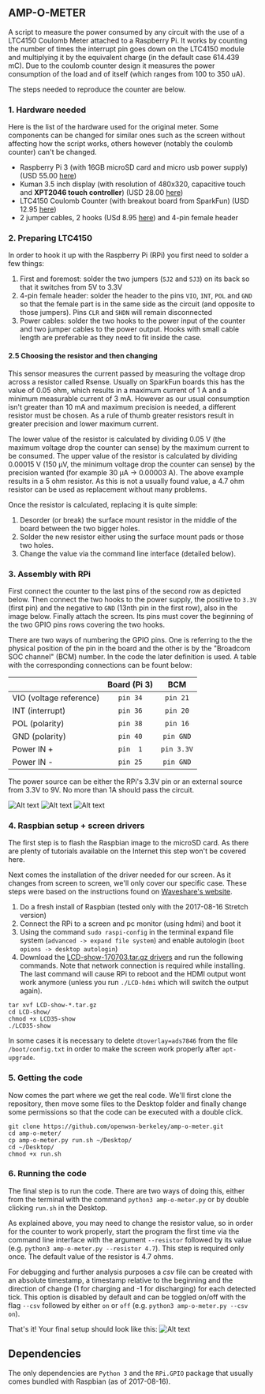 ## AMP-O-METER

A script to measure the power consumed by any circuit with the use of a LTC4150 Coulomb Meter attached to a Raspberry Pi. It works by counting the number of times the interrupt pin goes down on the LTC4150 module and multiplying it by the equivalent charge (in the default case 614.439 mC). Due to the coulomb counter design it measures the power consumption of the load and of itself (which ranges from 100 to 350 uA).

The steps needed to reproduce the counter are below.


### 1. Hardware needed

Here is the list of the hardware used for the original meter. Some components can be changed for similar ones such as the screen without affecting how the script works, others however (notably the coulomb counter) can't be changed.

- Raspberry Pi 3 (with 16GB microSD card and micro usb power supply) (USD 55.00 [here][7])
- Kuman 3.5 inch display (with resolution of 480x320, capacitive touch and **XPT2046 touch controller**) (USD 28.00 [here][3])
- LTC4150 Coulomb Counter (with breakout board from SparkFun) (USD 12.95 [here][5])
- 2 jumper cables, 2 hooks (USd 8.95 [here][6]) and 4-pin female header


[3]: http://www.kumantech.com/kuman-35quot-320480-tft-lcd-display-with-case-for-raspberry-pi-pi-2-pi-3-model-b-sc11_p0247.html
[5]: https://www.sparkfun.com/products/12052
[6]: https://www.sparkfun.com/products/501
[7]: https://www.amazon.com/Raspberry-Pi-Official-Desktop-Starter/dp/B01CI58722/ref=sr_1_1?s=pc&ie=UTF8&qid=1504872134&sr=1-1-spons&keywords=raspberry+pi&psc=1


### 2. Preparing LTC4150

In order to hook it up with the Raspberry Pi (RPi) you first need to solder a few things:

1. First and foremost: solder the two jumpers (`SJ2` and `SJ3`) on its back so that it switches from 5V to 3.3V
2. 4-pin female header: solder the header to the pins `VIO`, `INT`, `POL` and `GND` so that the female part is in the same side as the circuit (and opposite to those jumpers). Pins `CLR` and `SHDN` will remain disconnected
3. Power cables: solder the two hooks to the power input of the counter and two jumper cables to the power output. Hooks with small cable length are preferable as they need to fit inside the case.

#### 2.5 Choosing the resistor and then changing

This sensor measures the current passed by measuring the voltage drop across a resistor called Rsense. Usually on SparkFun boards this has the value of 0.05 ohm, which results in a maximum current of 1 A and a minimum measurable current of 3 mA. However as our usual consumption isn't greater than 10 mA and maximum precision is needed, a different resistor must be chosen. As a rule of thumb greater resistors result in greater precision and lower maximum current.

The lower value of the resistor is calculated by dividing 0.05 V (the maximum voltage drop the counter can sense) by the maximum current to be consumed. The upper value of the resistor is calculated by dividing 0.00015 V (150 µV, the minimum voltage drop the counter can sense) by the precision wanted (for example 30 µA -> 0.00003 A). The above example results in a 5 ohm resistor. As this is not a usually found value, a 4.7 ohm resistor can be used as replacement without many problems.  

Once the resistor is calculated, replacing it is quite simple:

1. Desorder (or break) the surface mount resistor in the middle of the board between the two bigger holes.
2. Solder the new resistor either using the surface mount pads or those two holes.
3. Change the value via the command line interface (detailed below).

### 3. Assembly with RPi

First connect the counter to the last pins of the second row as depicted below. Then connect the two hooks to the power supply, the positive to `3.3V` (first pin) and the negative to `GND` (13nth pin in the first row), also in the image below. Finally attach the screen. Its pins must cover the beginning of the two GPIO pins rows covering the two hooks.

There are two ways of numbering the GPIO pins. One is referring to the the physical position of the pin in the board and the other is by the "Broadcom SOC channel" (BCM) number. In the code the later definition is used. A table with the corresponding connections can be fount below:

|                         | Board (Pi 3) |  BCM |
|-------------------------|:------------:|:----:|
| VIO (voltage reference) |      `pin 34`      |  `pin 21`  |
| INT (interrupt)         |      `pin 36`      |  `pin 20`  |
| POL (polarity)          |      `pin 38`      |  `pin 16`  |
| GND (polarity)          |      `pin 40`      |  `pin GND` |
| Power IN +              |      `pin  1`      | `pin 3.3V` |
| Power IN -              |      `pin 25`      |  `pin GND` |

The power source can be either the RPi's 3.3V pin or an external source from 3.3V to 9V. No more than 1A should pass the circuit.

![Alt text](/../images/img/img1.JPG?raw=true "Optional Title")
![Alt text](/../images/img/img2.JPG?raw=true "Optional Title")
![Alt text](/../images/img/img3.JPG?raw=true "Optional Title")


### 4. Raspbian setup + screen drivers

The first step is to flash the Raspbian image to the microSD card. As there are plenty of tutorials available on the Internet this step won't be covered here.

Next comes the installation of the driver needed for our screen. As it changes from screen to screen, we'll only cover our specific case. These steps were based on the instructions found on [Waveshare's website][1].

[1]: http://www.waveshare.com/wiki/3.5inch_RPi_LCD_(A)
[2]: http://www.waveshare.com/w/upload/0/00/LCD-show-170703.tar.gz


1. Do a fresh install of Raspbian (tested only with the 2017-08-16 Stretch version)
2. Connect the RPi to a screen and pc monitor (using hdmi) and boot it
3. Using the command `sudo raspi-config` in the terminal expand file system (`advanced -> expand file system`) and enable autologin (`boot opions -> desktop autologin`)
4. Download the [LCD-show-170703.tar.gz drivers][2] and run the following commands. Note that network connection is required while installing. The last command will cause RPi to reboot and the HDMI output wont work anymore (unless you run `./LCD-hdmi` which will switch the output again).
~~~
tar xvf LCD-show-*.tar.gz
cd LCD-show/
chmod +x LCD35-show
./LCD35-show
~~~

In some cases it is necessary to delete `dtoverlay=ads7846` from the file `/boot/config.txt` in order to make the screen work properly after `apt-upgrade`.


### 5. Getting the code

Now comes the part where we get the real code. We'll first clone the repository, then move some files to the Desktop folder and finally change some permissions so that the code can be executed with a double click.

```
git clone https://github.com/openwsn-berkeley/amp-o-meter.git
cd amp-o-meter/
cp amp-o-meter.py run.sh ~/Desktop/
cd ~/Desktop/
chmod +x run.sh
```

### 6. Running the code

The final step is to run the code. There are two ways of doing this, either from the terminal with the command `python3 amp-o-meter.py` or by double clicking `run.sh` in the Desktop.

As explained above, you may need to change the resistor value, so in order for the counter to work properly, start the program the first time via the command line interface with the argument `--resistor` followed by its value (e.g. `python3 amp-o-meter.py --resistor 4.7`). This step is required only once. The default value of the resistor is 4.7 ohms.

For debugging and further analysis purposes a _csv_ file can be created with an absolute timestamp, a timestamp relative to the beginning and the direction of change (1 for charging and -1 for discharging) for each detected tick. This option is disabled by default and can be toggled on/off with the flag `--csv` followed by either `on` or `off` (e.g. `python3 amp-o-meter.py --csv on`).  

That's it! Your final setup should look like this:
![Alt text](/../images/img/img4.JPG?raw=true "Optional Title")


## Dependencies

The only dependencies are `Python 3` and the `RPi.GPIO` package that usually comes bundled with Raspbian (as of 2017-08-16).


